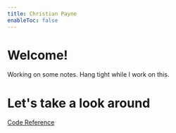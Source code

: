 ```yaml
---
title: Christian Payne
enableToc: false
---
```


# Welcome!

Working on some notes. Hang tight while I work on this.

# Let's take a look around

[Code Reference](notes/Code%20Reference.md) 